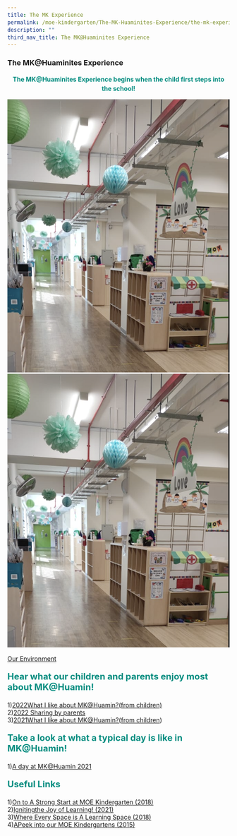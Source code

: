 ```yaml
---
title: The MK Experience
permalink: /moe-kindergarten/The-MK-Huaminites-Experience/the-mk-experience/
description: ""
third_nav_title: The MK@Huaminites Experience
---
```

### **The MK@Huaminites Experience**

<center><b><p style="color:#038C7F; line-height:1.5;">The MK@Huaminites Experience begins when the child first steps into the school!</p></b></center>
	

<div style="float:center; width: 33.33%;"><img src="/images/environment.png" alt="environment"><img src="/images/environment.png" alt="environment">
</div>

[Our Environment](/moe-kindergarten/The-MK-Huaminites-Experience/our-learning-environment/)

<b><p style="color:#038C7F; font-size:20px;">Hear what our children and parents enjoy most about MK@Huamin!</p></b>
1)[2022What I like about MK@Huamin?(from children)](https://youtu.be/y-zs9jZ-hWM)  
2)[2022 Sharing by parents](https://youtu.be/BUzAIlovrbc)  
3)[2021What I like about MK@Huamin?(from children](https://youtu.be/Vn4ERsVyFd0))

<b><p style="color:#038C7F; font-size:20px;">Take a look at what a typical day is like in MK@Huamin!</p></b>
1)[A day at MK@Huamin 2021](https://youtu.be/k-LhbxhhPg8)

<b><p style="color:#038C7F; font-size:20px;">Useful Links</p></b>
1)[On to A Strong Start at MOE Kindergarten (2018)](https://www.youtube.com/watch?v=R636jFF7S28)  
2)[Ignitingthe Joy of Learning! (2021)](https://www.youtube.com/watch?v=mghZCHtKNXc)  
3)[Where Every Space is A Learning Space (2018)](https://www.youtube.com/watch?v=LockyOmaNB0)  
4)[APeek into our MOE Kindergartens (2015)](https://www.youtube.com/watch?v=C_ktvFYCBwo)